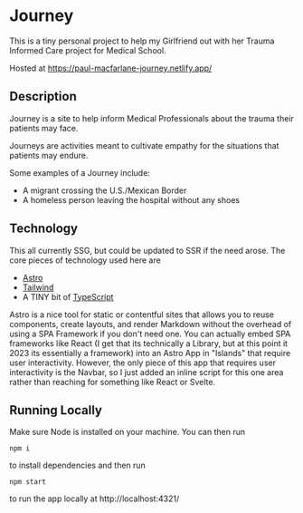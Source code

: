 # Journey

This is a tiny personal project to help my Girlfriend out with her Trauma Informed Care project for Medical School.

Hosted at https://paul-macfarlane-journey.netlify.app/

## Description

Journey is a site to help inform Medical Professionals about the trauma their patients may face.

Journeys are activities meant to cultivate empathy for the situations that patients may endure.

Some examples of a Journey include:
- A migrant crossing the U.S./Mexican Border
- A homeless person leaving the hospital without any shoes


## Technology

This all currently SSG, but could be updated to SSR if the need arose. The core pieces of technology used here are
- [Astro](https://astro.build/)
- [Tailwind](https://tailwindcss.com/)
- A TINY bit of [TypeScript](https://www.typescriptlang.org/)

Astro is a nice tool for static or contentful sites that allows you to reuse components, create layouts, and render Markdown without the overhead of using a SPA Framework if you don't need one. You can actually embed SPA frameworks like React (I get that its technically a Library, but at this point it 2023 its essentially a framework) into an Astro App in "Islands" that require user interactivity. However, the only piece of this app that requires user interactivity is the Navbar, so I just added an inline script for this one area rather than reaching for something like React or Svelte.

## Running Locally

Make sure Node is installed on your machine. You can then run

```shell
npm i
```

to install dependencies and then run

```shell
npm start
```

to run the app locally at http://localhost:4321/
